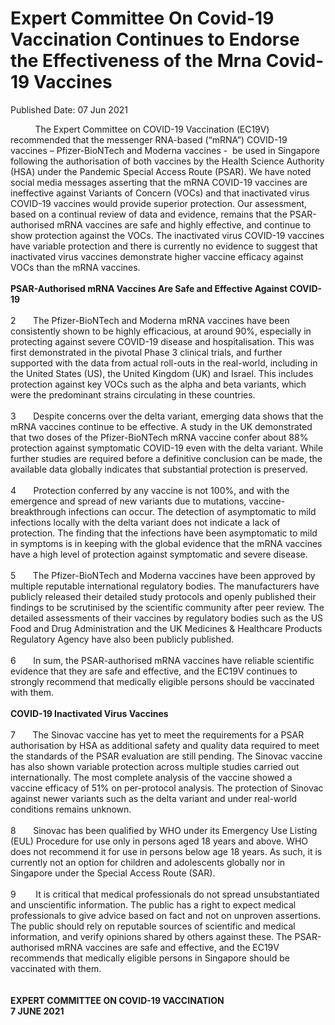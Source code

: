 <html>
    <meta http-equiv="Content-Type" content="text/html; charset=utf-8"/>
    <meta charset="utf-8"/>
    <title>Expert Committee On Covid-19 Vaccination Continues to Endorse the Effectiveness of the Mrna Covid-19 Vaccines</title>
    <body><h1>Expert Committee On Covid-19 Vaccination Continues to Endorse the Effectiveness of the Mrna Covid-19 Vaccines</h1>
    <p>Published Date: 07 Jun 2021</p> <div>&nbsp; &nbsp; &nbsp; &nbsp; &nbsp; The Expert Committee on COVID-19 Vaccination (EC19V) recommended that the messenger RNA-based (“mRNA”) COVID-19 vaccines – Pfizer-BioNTech and Moderna vaccines -&nbsp; be used in Singapore following the authorisation of both vaccines by the Health Science Authority (HSA) under the Pandemic Special Access Route (PSAR). We have noted social media messages asserting that the mRNA COVID-19 vaccines are ineffective against Variants of Concern (VOCs) and that inactivated virus COVID-19 vaccines would provide superior protection. Our assessment, based on a continual review of data and evidence, remains that the PSAR-authorised mRNA vaccines are safe and highly effective, and continue to show protection against the VOCs. The inactivated virus COVID-19 vaccines have variable protection and there is currently no evidence to suggest that inactivated virus vaccines demonstrate higher vaccine efficacy against VOCs than the mRNA vaccines.</div><div>&nbsp;</div><div><strong>PSAR-Authorised mRNA Vaccines Are Safe and Effective Against COVID-19</strong></div><div>&nbsp;</div><div>2&nbsp;&nbsp;&nbsp;&nbsp;&nbsp;&nbsp; The Pfizer-BioNTech and Moderna mRNA vaccines have been consistently shown to be highly efficacious, at around 90%, especially in protecting against severe COVID-19 disease and hospitalisation. This was first demonstrated in the pivotal Phase 3 clinical trials, and further supported with the data from actual roll-outs in the real-world, including in the United States (US), the United Kingdom (UK) and Israel. This includes protection against key VOCs such as the alpha and beta variants, which were the predominant strains circulating in these countries.</div><div>&nbsp;</div><div>3&nbsp;&nbsp;&nbsp;&nbsp;&nbsp;&nbsp; Despite concerns over the delta variant, emerging data shows that the mRNA vaccines continue to be effective. A study in the UK demonstrated that two doses of the Pfizer-BioNTech mRNA vaccine confer about 88% protection against symptomatic COVID-19 even with the delta variant. While further studies are required before a definitive conclusion can be made, the available data globally indicates that substantial protection is preserved.</div><div>&nbsp;</div><div>4&nbsp;&nbsp;&nbsp;&nbsp;&nbsp;&nbsp; Protection conferred by any vaccine is not 100%, and with the emergence and spread of new variants due to mutations, vaccine-breakthrough infections can occur. The detection of asymptomatic to mild infections locally with the delta variant does not indicate a lack of protection. The finding that the infections have been asymptomatic to mild in symptoms is in keeping with the global evidence that the mRNA vaccines have a high level of protection against symptomatic and severe disease.</div><div>&nbsp;</div><div>5&nbsp;&nbsp;&nbsp;&nbsp;&nbsp;&nbsp; The Pfizer-BioNTech and Moderna vaccines have been approved by multiple reputable international regulatory bodies. The manufacturers have publicly released their detailed study protocols and openly published their findings to be scrutinised by the scientific community after peer review. The detailed assessments of their vaccines by regulatory bodies such as the US Food and Drug Administration and the UK Medicines &amp; Healthcare Products Regulatory Agency have also been publicly published.</div><div>&nbsp;</div><div>6&nbsp;&nbsp;&nbsp;&nbsp;&nbsp;&nbsp; In sum, the PSAR-authorised mRNA vaccines have reliable scientific evidence that they are safe and effective, and the EC19V continues to strongly recommend that medically eligible persons should be vaccinated with them.</div><div>&nbsp;</div><div><strong>COVID-19 Inactivated Virus Vaccines</strong></div><div>&nbsp;</div><div>7&nbsp;&nbsp;&nbsp;&nbsp;&nbsp;&nbsp; The Sinovac vaccine has yet to meet the requirements for a PSAR authorisation by HSA as additional safety and quality data required to meet the standards of the PSAR evaluation are still pending. The Sinovac vaccine has also shown variable protection across multiple studies carried out internationally. The most complete analysis of the vaccine showed a vaccine efficacy of 51% on per-protocol analysis. The protection of Sinovac against newer variants such as the delta variant and under real-world conditions remains unknown.</div><div>&nbsp;</div><div>8&nbsp;&nbsp;&nbsp;&nbsp;&nbsp;&nbsp; Sinovac has been qualified by WHO under its Emergency Use Listing (EUL) Procedure for use only in persons aged 18 years and above. WHO does not recommend it for use in persons below age 18 years. As such, it is currently not an option for children and adolescents globally nor in Singapore under the Special Access Route (SAR).</div><div>&nbsp;</div><div>9&nbsp;&nbsp;&nbsp;&nbsp;&nbsp;&nbsp;&nbsp; It is critical that medical professionals do not spread unsubstantiated and unscientific information. The public has a right to expect medical professionals to give advice based on fact and not on unproven assertions. The public should rely on reputable sources of scientific and medical information, and verify opinions shared by others against these. The PSAR-authorised mRNA vaccines are safe and effective, and the EC19V recommends that medically eligible persons in Singapore should be vaccinated with them.</div><div>&nbsp;</div><div><strong>&nbsp;</strong></div><div><strong>EXPERT COMMITTEE ON COVID-19 VACCINATION</strong></div><div><strong>7 JUNE 2021</strong></div></body>
</html>